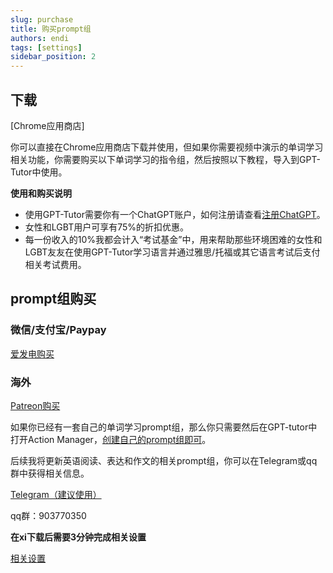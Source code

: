 ```yaml
---
slug: purchase
title: 购买prompt组
authors: endi
tags: [settings]
sidebar_position: 2
---
```

## 下载
[Chrome应用商店]


你可以直接在Chrome应用商店下载并使用，但如果你需要视频中演示的单词学习相关功能，你需要购买以下单词学习的指令组，然后按照以下教程，导入到GPT-Tutor中使用。



**使用和购买说明**
- 使用GPT-Tutor需要你有一个ChatGPT账户，如何注册请查看[注册ChatGPT](https://chatgptzhanghao.com/#:~:text=%E6%B3%A8%E5%86%8CChatGPT%20%E8%B4%A6%E5%8F%B7,-%E6%B3%A8%E5%86%8AChatGPT%E8%BF%99&text=%E6%89%93%E5%BC%80%E5%AE%98%E6%96%B9%E6%B3%A8%E5%86%8C%20https%3A%2F%2F,%E9%AA%8C%E8%AF%81%E6%8C%89%E9%92%AE%E5%AE%8C%E6%88%90%E9%82%AE%E7%AE%B1%E9%AA%8C%E8%AF%81)。
- 女性和LGBT用户可享有75%的折扣优惠。
- 每一份收入的10%我都会计入“考试基金”中，用来帮助那些环境困难的女性和LGBT友友在使用GPT-Tutor学习语言并通过雅思/托福或其它语言考试后支付相关考试费用。

## prompt组购买

### 微信/支付宝/Paypay
[爱发电购买](https://afdian.net/item/ba10652e73e811eeb0e952540025c377)

### 海外

[Patreon购买](https://www.patreon.com/yaoyaoyao/shop/english-learning-prompt-group-discount-39072?source=storefront)

如果你已经有一套自己的单词学习prompt组，那么你只需要然后在GPT-tutor中打开Action Manager，[创建自己的prompt组即可](settings)。


后续我将更新英语阅读、表达和作文的相关prompt组，你可以在Telegram或qq群中获得相关信息。

[Telegram（建议使用）](https://t.me/+p5mMQhx1_rsxN2I1)

qq群：903770350

**在xi下载后需要3分钟完成相关设置**

[相关设置](settings)



